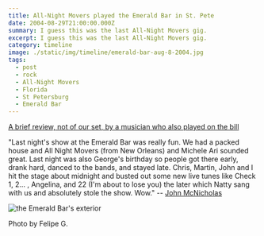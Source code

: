 ```yaml
---
title: All-Night Movers played the Emerald Bar in St. Pete
date: 2004-08-29T21:00:00.000Z
summary: I guess this was the last All-Night Movers gig.
excerpt: I guess this was the last All-Night Movers gig.
category: timeline
image: ./static/img/timeline/emerald-bar-aug-8-2004.jpg
tags:
  - post
  - rock
  - All-Night Movers
  - Florida
  - St Petersburg
  - Emerald Bar
---
```


[A brief review, not of our set, by a musician who also played on the bill](https://www.jmcnicholas.com/?offset=1330373296000)

"Last night's show at the Emerald Bar was really fun. We had a packed house and All Night Movers (from New Orleans) and Michele Ari sounded great. Last night was also George's birthday so people got there early, drank hard, danced to the bands, and stayed late. Chris, Martin, John and I hit the stage about midnight and busted out some new live tunes like Check 1, 2... , Angelina, and 22 (I'm about to lose you) the later which Natty sang with us and absolutely stole the show. Wow." -- [John McNicholas](https://johnmcnicolas.com)

![the Emerald Bar's exterior](/static/img/timeline/emerald-bar-aug-8-2004.jpg "the Emerald Bar's exterior")
<figcaption>Photo by Felipe G.</figcaption>